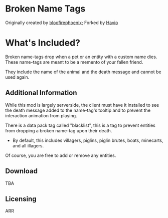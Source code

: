 # Broken Name Tags
Originally created by [bloofirephoenix](https://modrinth.com/user/bloofirephoenix); Forked by [Havio](https://modrinth.com/user/Havio)

# What's Included?
Broken name-tags drop when a pet or an entity with a custom name dies. 
These name-tags are meant to be a memento of your fallen friend. 

They include the name of the animal and the death message and cannot be used again.

## Additional Information

While this mod is largely serverside, the client must have it installed to see the death message
added to the name-tag's tooltip and to prevent the interaction animation from playing.

There is a data pack tag called "blacklist", this is a tag to prevent entities from dropping
a broken name-tag upon their death.
- By default, this includes villagers, piglins, piglin brutes, boats, minecarts, and all illagers.

Of course, you are free to add or remove any entities.

## Download

TBA

## Licensing
ARR